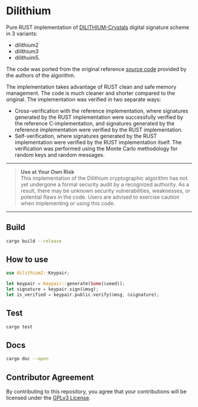 # Dilithium

Pure RUST implementation of [DILITHIUM-Crystals](https://pq-crystals.org/dilithium/) digital signature scheme in 3 variants:
- dilithium2 
- dilithium3 
- dilithuim5.

The code was ported from the original reference [source code](https://github.com/pq-crystals/dilithium) provided by the authors of the algorithm. 

The implementation takes advantage of RUST  clean and safe memory management. The code is much cleaner and shorter compared to the original.
The implementation was verified in two separate ways:
- Cross-verification with the reference implementation, where signatures generated by the RUST implementation were successfully verified by the reference C-implementation, and signatures generated by the reference implementation were verified by the RUST implementation.
- Self-verification, where signatures generated by the RUST implementation were verified by the RUST implementation itself. The verification was performed using the Monte Carlo methodology for random keys and random messages.

---
> **Use at Your Own Risk**  
> This implementation of the Dilithium cryptographic algorithm has not yet undergone a formal security audit by a recognized authority. As a result, there may be unknown security vulnerabilities, weaknesses, or potential flaws in the code. Users are advised to exercise caution when implementing or using this code.
---

## Build
```bash
cargo build --release
```

## How to use
```rust
use dilithium2::Keypair;

let keypair = Keypair::generate(Some(&seed));
let signature = keypair.sign(&msg);
let is_verified = keypair.public.verify(&msg, &signature);
```

## Test
```bash
cargo test
```
## Docs
```bash
cargo doc --open
```

## Contributor Agreement

By contributing to this repository, you agree that your contributions will be licensed under the [GPLv3 License](https://www.gnu.org/licenses/gpl-3.0.en.html).
